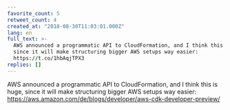 ```yaml
---
favorite_count: 5
retweet_count: 4
created_at: "2018-08-30T11:03:01.000Z"
lang: en
full_text: >-
  AWS announced a programmatic API to CloudFormation, and I think this is huge,
  since it will make structuring bigger AWS setups way easier:
  https://t.co/1hbAqjTPX3
replies: []
---
```


AWS announced a programmatic API to CloudFormation, and I think this is huge,
since it will make structuring bigger AWS setups way easier:
<https://aws.amazon.com/de/blogs/developer/aws-cdk-developer-preview/>
